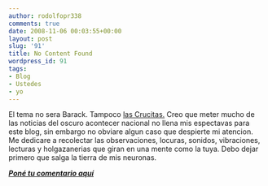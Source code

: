 ```yaml
---
author: rodolfopr338
comments: true
date: 2008-11-06 00:03:55+00:00
layout: post
slug: '91'
title: No Content Found
wordpress_id: 91
tags:
- Blog
- Ustedes
- yo
---
```


El tema no sera  Barack.
Tampoco [las Crucitas.](http://www.fusildechispas.com/2008/10/20/paz-con-la-naturaleza-otro-cuento-chino/)
Creo que meter mucho de las noticias del oscuro acontecer nacional no llena mis espectavas para este blog, sin embargo no obviare algun caso que despierte mi atencion.
Me dedicare a recolectar las observaciones, locuras, sonidos, vibraciones, lecturas y holgazanerias que giran en una mente como la tuya.
Debo dejar primero que salga la tierra de mis neuronas.

**_[Poné tu comentario aquí](http://sinjeta.wordpress.com/2008/11/05/91/)_**



